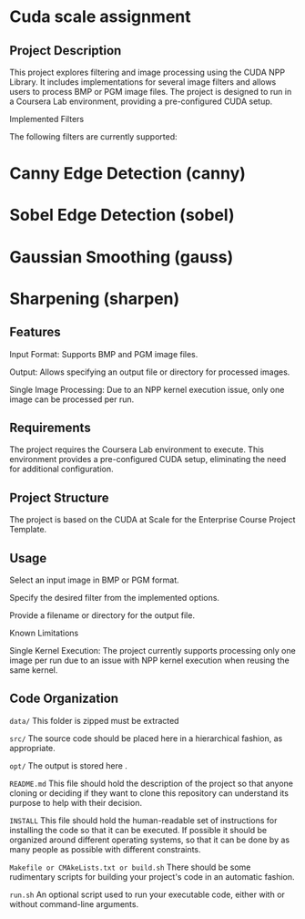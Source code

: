 # Cuda scale assignment


## Project Description

This project explores filtering and image processing using the CUDA NPP Library. It includes implementations for several image filters and allows users to process BMP or PGM image files. The project is designed to run in a Coursera Lab environment, providing a pre-configured CUDA setup.

Implemented Filters

The following filters are currently supported:

# Canny Edge Detection (canny)

# Sobel Edge Detection (sobel)

# Gaussian Smoothing (gauss)

# Sharpening (sharpen)

## Features

Input Format: Supports BMP and PGM image files.

Output: Allows specifying an output file or directory for processed images.

Single Image Processing: Due to an NPP kernel execution issue, only one image can be processed per run.

## Requirements

The project requires the Coursera Lab environment to execute. This environment provides a pre-configured CUDA setup, eliminating the need for additional configuration.

## Project Structure

The project is based on the CUDA at Scale for the Enterprise Course Project Template.

## Usage

Select an input image in BMP or PGM format.

Specify the desired filter from the implemented options.

Provide a filename or directory for the output file.

Known Limitations

Single Kernel Execution: The project currently supports processing only one image per run due to an issue with NPP kernel execution when reusing the same kernel.

## Code Organization


```data/```
This folder is zipped must be extracted

```src/```
The source code should be placed here in a hierarchical fashion, as appropriate.

```opt/```
The output is stored here .

```README.md```
This file should hold the description of the project so that anyone cloning or deciding if they want to clone this repository can understand its purpose to help with their decision.

```INSTALL```
This file should hold the human-readable set of instructions for installing the code so that it can be executed. If possible it should be organized around different operating systems, so that it can be done by as many people as possible with different constraints.

```Makefile or CMAkeLists.txt or build.sh```
There should be some rudimentary scripts for building your project's code in an automatic fashion.

```run.sh```
An optional script used to run your executable code, either with or without command-line arguments.
